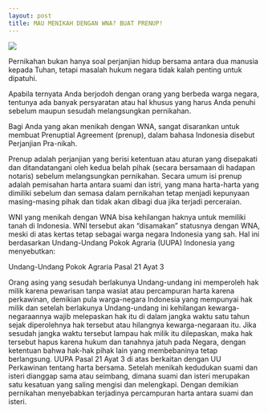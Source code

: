 ```yaml
---
layout: post
title: MAU MENIKAH DENGAN WNA? BUAT PRENUP!
---
```


<img src="http://www.desisachiko.com/files/2013/11/prenup-doc.jpg" class="img-responsive" />

Pernikahan bukan hanya soal perjanjian hidup bersama antara dua manusia kepada Tuhan, tetapi masalah hukum negara tidak kalah penting untuk dipatuhi.

Apabila ternyata Anda berjodoh dengan orang yang berbeda warga negara, tentunya ada banyak persyaratan atau hal khusus yang harus Anda penuhi sebelum maupun sesudah melangsungkan pernikahan.
<!--more-->
Bagi Anda yang akan menikah dengan WNA, sangat disarankan untuk membuat Prenuptial Agreement (prenup), dalam bahasa Indonesia disebut Perjanjian Pra-nikah.

Prenup adalah perjanjian yang berisi ketentuan atau aturan yang disepakati dan ditandatangani oleh kedua belah pihak (secara bersamaan di hadapan notaris) sebelum melangsungkan pernikahan. Secara umum isi prenup adalah pemisahan harta antara suami dan istri, yang mana harta-harta yang dimiliki sebelum dan semasa dalam pernikahan tetap menjadi kepunyaan masing-masing pihak dan tidak akan dibagi dua jika terjadi perceraian.

WNI yang menikah dengan WNA bisa kehilangan haknya untuk memiliki tanah di Indonesia. WNI tersebut akan “disamakan” statusnya dengan WNA, meski di atas kertas tetap sebagai warga negara Indonesia yang sah. Hal ini berdasarkan Undang-Undang Pokok Agraria (UUPA) Indonesia yang menyebutkan:

Undang-Undang Pokok Agraria
Pasal 21 Ayat 3 

Orang asing yang sesudah berlakunya Undang-undang ini memperoleh hak milik karena pewarisan tanpa wasiat atau percampuran harta karena perkawinan, demikian pula warga-negara Indonesia yang mempunyai hak milik dan setelah berlakunya Undang-undang ini kehilangan kewarga-negaraannya wajib melepaskan hak itu di dalam jangka waktu satu tahun sejak diperolehnya hak tersebut atau hilangnya kewarga-negaraan itu. Jika sesudah jangka waktu tersebut lampau hak milik itu dilepaskan, maka hak tersebut hapus karena hukum dan tanahnya jatuh pada Negara, dengan ketentuan bahwa hak-hak pihak lain yang membebaninya tetap berlangsung.
UUPA Pasal 21 Ayat 3 di atas berkaitan dengan UU Perkawinan tentang harta bersama. Setelah menikah kedudukan suami dan isteri dianggap sama atau seimbang, dimana suami dan isteri merupakan satu kesatuan yang saling mengisi dan melengkapi. Dengan demikian pernikahan menyebabkan terjadinya percampuran harta antara suami dan isteri.
